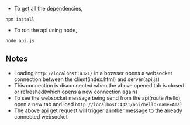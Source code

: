 - To get all the dependencies,

```
npm install
```

- To run the api using node,

```
node api.js
```

Notes
-----

- Loading `http://localhost:4321/` in a browser opens a websocket connection between the client(index.html) and server(api.js)
- This connection is disconnected when the above opened tab is closed or refreshed(which opens a new connection again)
- To see the websocket message being send from the api(route /hello), open a new tab and load `http://localhost:4321/api/hello?name=Amal`
- The above api get request will trigger another message to the already connected websocket
